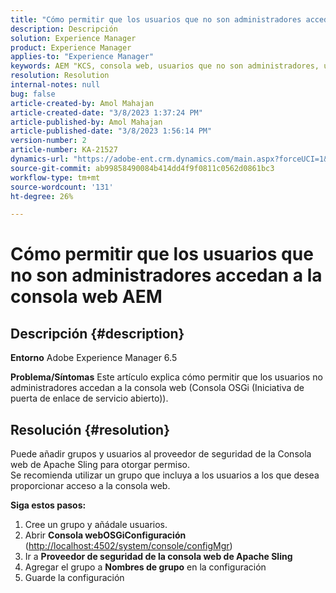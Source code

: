 ```yaml
---
title: "Cómo permitir que los usuarios que no son administradores accedan a la consola web AEM |"
description: Descripción
solution: Experience Manager
product: Experience Manager
applies-to: "Experience Manager"
keywords: AEM "KCS, consola web, usuarios que no son administradores, usuarios que no son administradores"
resolution: Resolution
internal-notes: null
bug: false
article-created-by: Amol Mahajan
article-created-date: "3/8/2023 1:37:24 PM"
article-published-by: Amol Mahajan
article-published-date: "3/8/2023 1:56:14 PM"
version-number: 2
article-number: KA-21527
dynamics-url: "https://adobe-ent.crm.dynamics.com/main.aspx?forceUCI=1&pagetype=entityrecord&etn=knowledgearticle&id=e16cac55-b6bd-ed11-83ff-6045bd006268"
source-git-commit: ab99858490084b414dd4f9f0811c0562d0861bc3
workflow-type: tm+mt
source-wordcount: '131'
ht-degree: 26%

---
```


# Cómo permitir que los usuarios que no son administradores accedan a la consola web AEM

## Descripción {#description}

<b>Entorno</b>
Adobe Experience Manager 6.5


<b>Problema/Síntomas</b>
Este artículo explica cómo permitir que los usuarios no administradores accedan a la consola web (Consola OSGi (Iniciativa de puerta de enlace de servicio abierto)).


## Resolución {#resolution}

Puede añadir grupos y usuarios al proveedor de seguridad de la Consola web de Apache Sling para otorgar permiso.<br>
Se recomienda utilizar un grupo que incluya a los usuarios a los que desea proporcionar acceso a la consola web.



<b>Siga estos pasos:</b>

1. Cree un grupo y añádale usuarios.
2. Abrir <b>Consola web</b><b>OSGi</b><b>Configuración</b> ([http://localhost:4502/system/console/configMgr](http://localhost:4502/system/console/configMgr))
3. Ir a <b>Proveedor de seguridad de la consola web de Apache Sling</b>
4. Agregar el grupo a <b>Nombres de grupo</b> en la configuración
5. Guarde la configuración

